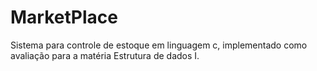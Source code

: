 # MarketPlace
Sistema para controle de estoque em linguagem c, implementado como avaliação para a matéria Estrutura de dados I.
